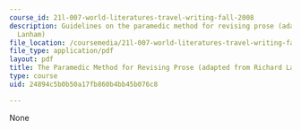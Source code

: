 ```yaml
---
course_id: 21l-007-world-literatures-travel-writing-fall-2008
description: Guidelines on the paramedic method for revising prose (adapted from Richard
  Lanham)
file_location: /coursemedia/21l-007-world-literatures-travel-writing-fall-2008/24894c5b0b50a17fb860b4bb45b076c8_the_param_method.pdf
file_type: application/pdf
layout: pdf
title: The Paramedic Method for Revising Prose (adapted from Richard Lanham)
type: course
uid: 24894c5b0b50a17fb860b4bb45b076c8

---
```

None